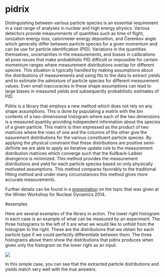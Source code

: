 pidrix
======

Distinguishing between various particle species is an essential requirement in a vast range of analyses in nuclear and high energy physics.
Various detectors provide measurements of quantities such as time of flight, ionization energy loss, calorimeter energy deposition, and Čerenkov angle which generally differ between particle species for a given momentum and can be use for particle identification (PID).
Variations in the quantities themselves, uncertainties in the measurements, and biases in calibrations all pose issues that make probabilistic PID difficult or impossible for certain momentum ranges where measurement distributions overlap for different species.
This situation is typically handled by making assumptions about the distributions of measurements and using fits to the data to extract yields and to estimate the admixture of particle species for different measurement values.
Even small inaccuracies in these shape assumptions can lead to large biases in measured yields and subsequently probabilistic estimates of PID.

Pidrix is a library that employs a new method which does not rely on any shape assumptions.
This is done by populating a matrix with the bin contents of a two-dimensional histogram where each of the two dimensions is a measured quantity providing independent information about the species of a given particle. 
This matrix is then expressed as the product of two matrices where the rows of one and the columns of the other give the easurement distributions for the various constituent particle species.
By applying the physical constraint that these distributions are positive semi-definite we are able to apply an iterative update rule to the measurement distribution matrices which converge such that the Kullback-Leibler divergence is minimized.
This method provides the measurement distributions and yield for each particle species based on only physically motivated assumptions. 
This method compares favorably to the traditional fitting method and under many circumstances this method gives more accurate measurements.


Further details can be found in a [presentation](https://indico.cern.ch/event/275088/contribution/98) on the topic that was given at the Winter Workshop for Nuclear Dynamics 2014.

#examples

Here are several examples of the library in action. The lower right histogram in each case is an example of what can be measured by an experiment. The three histograms to the left of it are what we would like to unfold from the histogram to the right. These are the distributions that we obtain for each particle type if we could perfectly differentiate between them. The three histograms above them show the distributions that pidrix produces when given only the histogram on the lower right as an input.

<img src="http://sangaline.com/github/pidrix/animation1.gif"/>

In this simple case, you can see that the extracted particle distributions and yields match very well with the true answers.
